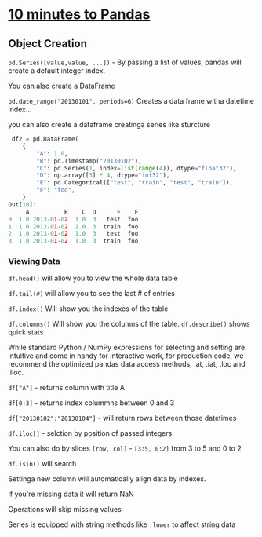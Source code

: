 # [10 minutes to Pandas](https://pandas.pydata.org/pandas-docs/stable/user_guide/10min.html)

## Object Creation

`pd.Series([value,value, ...])` - By passing a list of values, pandas will create a default integer index.


You can also create a DataFrame

`pd.date_range("20130101", periods=6)`  Creates a data frame witha  datetime index... 

you can also create a dataframe creatinga  series like sturcture

```py
 df2 = pd.DataFrame(
    {
        "A": 1.0,
        "B": pd.Timestamp("20130102"),
        "C": pd.Series(1, index=list(range(4)), dtype="float32"),
        "D": np.array([3] * 4, dtype="int32"),
        "E": pd.Categorical(["test", "train", "test", "train"]),
        "F": "foo",
    }
Out[10]: 
     A          B    C  D      E    F
0  1.0 2013-01-02  1.0  3   test  foo
1  1.0 2013-01-02  1.0  3  train  foo
2  1.0 2013-01-02  1.0  3   test  foo
3  1.0 2013-01-02  1.0  3  train  foo
```

### Viewing Data

`df.head()` will allow you to view the whole data table

`df.tail(#)` will allow you to see the last # of entries

`df.index()` Will show you the indexes of the table

`df.columns()` Will show you the columns of the table. 
`df.describe()` shows quick stats 

 While standard Python / NumPy expressions for selecting and setting are intuitive and come in handy for interactive work, for production code, we recommend the optimized pandas data access methods, .at, .iat, .loc and .iloc.

`df["A"]` - returns column with title A

`df[0:3]` - returns index colummns between 0 and 3

`df["20130102":"20130104"]` - will return rows between those datetimes

`df.iloc[]` - selction by position of passed integers

You can also do by slices `[row, col]` - `[3:5, 0:2]` from 3 to 5 and 0 to 2

`df.isin()` will search

Settinga  new column will automatically align data by indexes.


If you're missing data it will return NaN

Operations will skip missing values

Series is equipped with string methods like `.lower` to affect string data